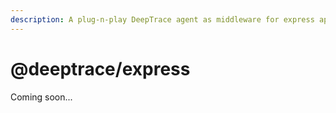 ```yaml
---
description: A plug-n-play DeepTrace agent as middleware for express applications
---
```


# @deeptrace/express

Coming soon...

